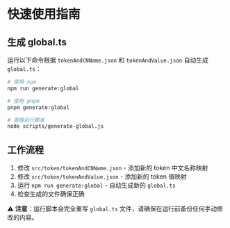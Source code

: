 # 快速使用指南

## 生成 global.ts

运行以下命令根据 `tokenAndCNName.json` 和 `tokenAndValue.json` 自动生成 `global.ts`：

```bash
# 使用 npm
npm run generate:global

# 使用 pnpm  
pnpm generate:global

# 直接运行脚本
node scripts/generate-global.js
```

## 工作流程

1. 修改 `src/token/tokenAndCNName.json` - 添加新的 token 中文名称映射
2. 修改 `src/token/tokenAndValue.json` - 添加新的 token 值映射  
3. 运行 `npm run generate:global` - 自动生成新的 `global.ts`
4. 检查生成的文件确保正确

⚠️ **注意**：运行脚本会完全重写 `global.ts` 文件，请确保在运行前备份任何手动修改的内容。
